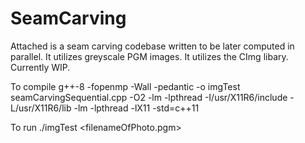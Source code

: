 # SeamCarving
Attached is a seam carving codebase written to be later computed in parallel. It utilizes greyscale PGM images. It utilizes the CImg libary. Currently WIP. 

To compile 
g++-8 -fopenmp -Wall -pedantic -o imgTest seamCarvingSequential.cpp -O2 -lm -lpthread -I/usr/X11R6/include -L/usr/X11R6/lib -lm -lpthread -lX11 -std=c++11

To run
./imgTest <filenameOfPhoto.pgm> <number of seams to remove>

